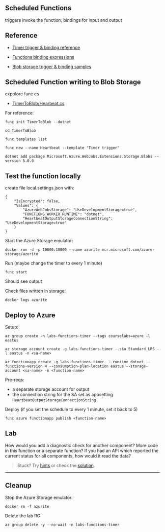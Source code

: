 ## Scheduled Functions

triggers invoke the function; bindings for input and output

## Reference

- [Timer trigger & binding reference](https://learn.microsoft.com/en-us/azure/azure-functions/functions-bindings-timer?tabs=in-process&pivots=programming-language-csharp)

- [Functions binding expressions](https://learn.microsoft.com/en-us/azure/azure-functions/functions-bindings-expressions-patterns)

- [Blob storage trigger & binding samples](https://github.com/Azure/azure-sdk-for-net/tree/main/sdk/storage/Microsoft.Azure.WebJobs.Extensions.Storage.Blobs#examples)

## Scheduled Function writing to Blob Storage

expolore func cs

- [TimerToBlob/Hearbeat.cs](labs/functions/timer/TimerToBlob/Hearbeat.cs)

For reference:

```
func init TimerToBlob --dotnet 

cd TimerToBlob

func templates list

func new --name Heartbeat --template "Timer trigger"

dotnet add package Microsoft.Azure.WebJobs.Extensions.Storage.Blobs --version 5.0.0
```

## Test the function locally


create file local.settings.json with:

```
{
    "IsEncrypted": false,
    "Values": {
        "AzureWebJobsStorage": "UseDevelopmentStorage=true",
        "FUNCTIONS_WORKER_RUNTIME": "dotnet",
        "HeartbeatOutputStorageConnectionString": "UseDevelopmentStorage=true"
    }
}
```

Start the Azure Storage emulator:

```
docker run -d -p 10000:10000 --name azurite mcr.microsoft.com/azure-storage/azurite
```

Run (maybe change the timer to every 1 minute)

```
func start
```

Should see output

Check files written in storage:

```
docker logs azurite
```


## Deploy to Azure

Setup:

```
az group create -n labs-functions-timer --tags courselabs=azure -l eastus

az storage account create -g labs-functions-timer --sku Standard_LRS -l eastus -n <sa-name>

az functionapp create -g labs-functions-timer  --runtime dotnet --functions-version 4 --consumption-plan-location eastus --storage-account <sa-name> -n <function-name> 
```

Pre-reqs:

- a separate storage account for output
- the connection string for the SA set as appsetting `HeartbeatOutputStorageConnectionString`

Deploy (if you set the schedule to every 1 minute, set it back to 5)

```
func azure functionapp publish <function-name>
```

## Lab

How would you add a diagnostic check for another component? More code in this function or a separate function? If you had an API which reported the current status for all components, how would it read the data?

> Stuck? Try [hints](hints.md) or check the [solution](solution.md).

___

## Cleanup

Stop the Azure Storage emulator:

```
docker rm -f azurite
```

Delete the lab RG:

```
az group delete -y --no-wait -n labs-functions-timer
```
